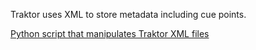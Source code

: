 Traktor uses XML to store metadata including cue points.

[Python script that manipulates Traktor XML
files](https://github.com/psobot/traktor)
